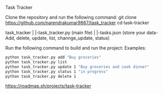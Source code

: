 Task Tracker

Clone the repository and run the following command:
git clone https://github.com/narendrakumar9867/task_tracker
cd task-tracker

task_tracker
  |
  |-task_tracker.py (main file)
  |
  |-tasks.json (store your data- Add, delete, update, list, channge_update, status)

Run the following command to build and run the project:
Examples:
  ```bash
  python task_tracker.py add "Buy groceries"
  python task_tracker.py list
  python task_tracker.py update 1 "Buy groceries and cook dinner"
  python task_tracker.py status 1 "in progress"
  python task_tracker.py delete 1
  ```

https://roadmap.sh/projects/task-tracker
